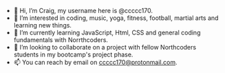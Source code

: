 - 👋 Hi, I’m Craig, my username here is @ccccc170.
- 👀 I’m interested in coding, music, yoga, fitness, football, martial arts and learning new things.
- 🌱 I’m currently learning JavaScript, Html, CSS and general coding fundamentals with Norrthcoders.
- 💞️ I’m looking to collaborate on a project with fellow Northcoders students in my bootcamp's project phase.
- 📫 You can reach by email on ccccc170@protonmail.com.

<!---
ccccc170/ccccc170 is a ✨ special ✨ repository because its `README.md` (this file) appears on your GitHub profile.
You can click the Preview link to take a look at your changes.
--->
